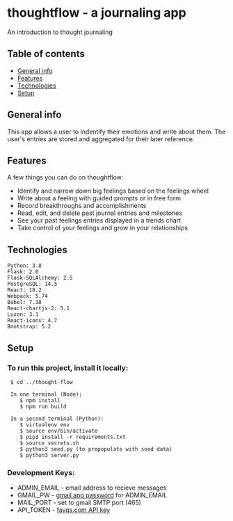# thoughtflow - a journaling app
An introduction to thought journaling

## Table of contents
* [General info](#general-info)
* [Features](#features)
* [Technologies](#technologies)
* [Setup](#setup)

## General info
This app allows a user to indentify their emotions and write about them. The user's entries are stored and aggregated for their later reference.

## Features
A few things you can do on thoughtflow:
* Identify and narrow down big feelings based on the feelings wheel
* Write about a feeling with guided prompts or in free form
* Record breakthroughs and accomplishments
* Read, edit, and delete past journal entries and milestones
* See your past feelings entries displayed in a trends chart
* Take control of your feelings and grow in your relationships

## Technologies
    Python: 3.8
    Flask: 2.0
    Flask-SQLAlchemy: 2.5
    PostgreSQL: 14.5
    React: 18.2
    Webpack: 5.74
    Babel: 7.18
    React-chartjs-2: 5.1
    Luxon: 3.1
    React-icons: 4.7
    Bootstrap: 5.2

## Setup
### To run this project, install it locally:
     $ cd ../thought-flow

     In one terminal (Node):
        $ npm install
        $ npm run build

     In a second terminal (Python):
        $ virtualenv env
        $ source env/bin/activate
        $ pip3 install -r requirements.txt
        $ source secrets.sh
        $ python3 seed.py (to prepopulate with seed data)
        $ python3 server.py


### Development Keys:
* ADMIN_EMAIL - email address to recieve messages
* GMAIL_PW - [gmail app password](https://support.google.com/accounts/answer/185833?hl=en) for ADMIN_EMAIL
* MAIL_PORT - set to gmail SMTP port (465)
* API_TOKEN - [favqs.com API key](https://favqs.com/api_keys)